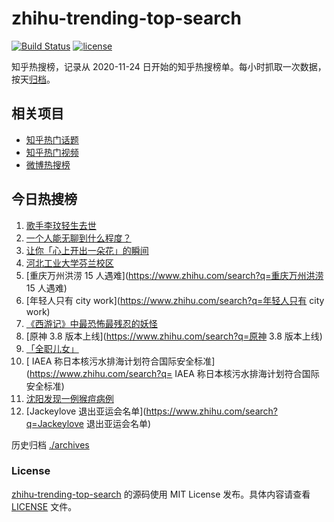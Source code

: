 # zhihu-trending-top-search

[![Build Status](https://github.com/justjavac/zhihu-trending-top-search/workflows/ci/badge.svg?branch=main)](https://github.com/justjavac/zhihu-trending-top-search/actions)
[![license](https://img.shields.io/github/license/justjavac/zhihu-trending-top-search)](https://github.com/justjavac/zhihu-trending-top-search/blob/main/LICENSE)

知乎热搜榜，记录从 2020-11-24
日开始的知乎热搜榜单。每小时抓取一次数据，按天[归档](./archives)。

## 相关项目

- [知乎热门话题](https://github.com/justjavac/zhihu-trending-hot-questions)
- [知乎热门视频](https://github.com/justjavac/zhihu-trending-hot-video)
- [微博热搜榜](https://github.com/justjavac/weibo-trending-hot-search)

## 今日热搜榜

<!-- BEGIN -->
<!-- 最后更新时间 Wed Jul 05 2023 22:13:09 GMT+0800 (China Standard Time) -->

1. [歌手李玟轻生去世](https://www.zhihu.com/search?q=歌手李玟轻生去世)
1. [一个人能无聊到什么程度？](https://www.zhihu.com/search?q=一个人能无聊到什么程度？)
1. [让你「心上开出一朵花」的瞬间](https://www.zhihu.com/search?q=让你「心上开出一朵花」的瞬间)
1. [河北工业大学芬兰校区](https://www.zhihu.com/search?q=河北工业大学芬兰校区)
1. [重庆万州洪涝 15 人遇难](https://www.zhihu.com/search?q=重庆万州洪涝 15
   人遇难)
1. [年轻人只有 city work](https://www.zhihu.com/search?q=年轻人只有 city work)
1. [《西游记》中最恐怖最残忍的妖怪](https://www.zhihu.com/search?q=《西游记》中最恐怖最残忍的妖怪)
1. [原神 3.8 版本上线](https://www.zhihu.com/search?q=原神 3.8 版本上线)
1. [「全职儿女」](https://www.zhihu.com/search?q=「全职儿女」)
1. [	IAEA
   称日本核污水排海计划符合国际安全标准](https://www.zhihu.com/search?q=	IAEA
   称日本核污水排海计划符合国际安全标准)
1. [沈阳发现一例猴痘病例](https://www.zhihu.com/search?q=沈阳发现一例猴痘病例)
1. [Jackeylove 退出亚运会名单](https://www.zhihu.com/search?q=Jackeylove
   退出亚运会名单)

<!-- END -->

历史归档 [./archives](./archives)

### License

[zhihu-trending-top-search](https://github.com/justjavac/zhihu-trending-top-search)
的源码使用 MIT License 发布。具体内容请查看 [LICENSE](./LICENSE) 文件。
